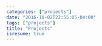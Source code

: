 ```yaml
---
categories: ["projects"]
date: "2016-10-02T22:55:05-04:00"
tags: ["projects"]
title: "Projects"
isresume: true
---
```

